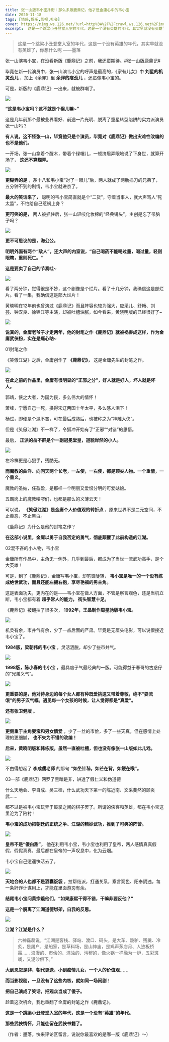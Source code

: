 ```yaml
---
title: 张一山版韦小宝扑街：那么多版鹿鼎记，他才是金庸心中的韦小宝
date: 2020-11-18
tags: [情感,娱乐,影视,社会]
cover: https://nimg.ws.126.net/?url=http%3A%2F%2Fcrawl.ws.126.net%2Fimg%2F588d3cb0ac41352a862a69f855d4babd.jpg&thumbnail=650x2147483647&quality=80&type=jpg
excerpt:  这是一个跳梁小丑登堂入室的年代，这是一个没有英雄的年代，其实早就没有英雄了，你想什么呢 ——墨落张一山演韦小宝，在没看新版《鹿鼎记》之前，我还蛮期待。张一山版鹿鼎记毕竟在新一代演员中，张一山演韦小宝的呼声是最高的，《家有儿女
---
```

> 这是一个跳梁小丑登堂入室的年代，这是一个没有英雄的年代，其实早就没有英雄了，你想什么呢 ——墨落

张一山演韦小宝，在没看新版《鹿鼎记》之前，我还蛮期待。#张一山版鹿鼎记#

毕竟在新一代演员中，张一山演韦小宝的呼声是最高的，《家有儿女》中 **刘星的机灵劲儿** ，加上《余罪》里 **余罪的痞劲儿** ，还蛮像韦小宝的。

可是，新版的《鹿鼎记》一出来，就被群嘲了。

![](https://nimg.ws.126.net/?url=http%3A%2F%2Fcrawl.ws.126.net%2Fimg%2F588d3cb0ac41352a862a69f855d4babd.jpg&thumbnail=650x2147483647&quality=80&type=jpg)  

**“这是韦小宝吗？这不就是个猴儿嘛~”**

这是几年前那个最被业界看好、前途一片光明、脱离了童星转型陷阱的实力派演员张一山吗？

**有人说，这不怪张一山，毕竟他只是个演员，毕竟对《鹿鼎记》做出灾难性改编的也不是他们。**

一开场，张一山拿着个醒木，带着个绿帽儿，一顿挤眉弄眼地说了下身世，就算开场了， **这还不算糊弄。**

![](https://nimg.ws.126.net/?url=http%3A%2F%2Fcrawl.ws.126.net%2Fimg%2F5d2c7cb9f10daf45dc49b22ab3e683b8.jpg&thumbnail=650x2147483647&quality=80&type=jpg)  

**更糊弄的是** ，茅十八和韦小宝“对了一眼儿”后，两人就成了两肋插刀的兄弟了，五分钟不到的剧情，韦小宝就进京了。

**最大的笑话来了，** 聪明的韦小宝简直就是个“二货”，守着当事人，就大声骂人“死太监”，不怕给自己惹祸上身？

**更可笑的是，** 两人被抓住后，张一山轻咬化妆棉的“经典镜头”，主创是忘了带脑子吗？

![](https://nimg.ws.126.net/?url=http%3A%2F%2Fcrawl.ws.126.net%2Fimg%2F3d21c4744c80c6793310e33fd5fb9c29.jpg&thumbnail=650x2147483647&quality=80&type=jpg)  

**更不可思议的是，海公公。**

**明明外面有两个“敌人”，还大声的内室说，“自己喝药不能喝过量，喝过量，轻则眼瞎，重则死亡。"**

**这是要卖了自己的节奏哇~**

![](https://nimg.ws.126.net/?url=http%3A%2F%2Fcrawl.ws.126.net%2Fimg%2Ff6bd46e3dcd578f2be9639eda86bbf9b.jpg&thumbnail=650x2147483647&quality=80&type=jpg)  

看了两分钟，觉得很是不妙，这个剧像是个烂片。看了十几分钟，我确信这是部烂片。看了一集，我确信这是部大烂片！

黄晓明在12年前也曾演过《鹿鼎记》而且阵容也较为强大，应采儿、舒畅、刘芸、钟汉良、徐锦江等主演，却被吐槽油腻，如今看来，黄晓明版的已经很好了~

![](https://nimg.ws.126.net/?url=http%3A%2F%2Fcrawl.ws.126.net%2Fimg%2Fcfae38d5f2b4133f52ee985d06b15476.jpg&thumbnail=650x2147483647&quality=80&type=jpg)  

**说真的，金庸老爷子才走两年，他的封笔之作《鹿鼎记》就被祸害成这样，作为金庸武侠粉，实在是痛心呐~**

01封笔之作

《笑傲江湖》之后，金庸创作了 **《鹿鼎记》，** 这是金庸先生的封笔之作。

![](https://nimg.ws.126.net/?url=http%3A%2F%2Fcrawl.ws.126.net%2Fimg%2F996c0279101f8721ab413c4c17932a50.jpg&thumbnail=650x2147483647&quality=80&type=jpg)  

**在此之前的作品里，金庸有很明显的“正邪之分”，好人就是好人，坏人就是坏人。**

郭靖，侠之大者，为国为民，多么伟大的情怀！

萧峰，宁愿自己一死，换得宋辽两国十年太平，多么感人泪下！

杨过，即便是个混不吝，可在最后成熟后，也被称之为“神雕大侠”。

但是《笑傲江湖》不一样了，令狐冲开始有了“正邪”“对错”的思悟。

最后， **正派的岳不群是个一副冠冕堂皇，道貌岸然的小人。**

![](https://nimg.ws.126.net/?url=http%3A%2F%2Fcrawl.ws.126.net%2Fimg%2F7a038cf11669cb63a6bf76ad3cb9f060.jpg&thumbnail=650x2147483647&quality=80&type=jpg)  

左冷禅更是心狠手，残酷无。

**而魔教的曲洋、向问天两个长老，一左使，一右使，都是顶尖人物。一个重情，一个重义。**

魔教的圣姑，任盈盈，是那样一个明丽又爱恨分明的可爱姑娘。

五霸岗上的魔教喽啰们，也都是那么的义薄云天！

可以说， **《笑傲江湖》是金庸个人价值观的转折点** ，原来世界不是二元空间，不止善恶，不止黑白。

《鹿鼎记》为什么是他的封笔之作？

**在这部小说里，金庸以勇于自我否定的勇气，彻底颠覆了此前构造的江湖。**

02混不吝的小人物，韦小宝

金庸所有作品中，主角无一例外，几乎到最后，都成为了当世一流武功高手，是个大英雄！

可是，到了《鹿鼎记》，金庸写韦小宝，却笔锋陡转， **韦小宝是唯一的一个没有练成绝世武功，而且还能左拥右抱，享尽艳福的男主角。**

这是表面功夫，更内在的是——韦小宝在做人方面，不管是察言观色，还是当机立断，韦小宝都有着 **超乎常人的能力， 街头智慧十足。**

《鹿鼎记》被翻拍了很多次， **1992年，王晶制作周星驰版韦小宝。**

![](http://crawl.ws.126.net/img/71dbea1e1268a4b9a8ea68f1066c765b.gif)  

机灵有余，市井气有余，少了一点后面的严肃。毕竟是无厘头电影，可以说很接近韦小宝了。

**1984版，梁朝伟的韦小宝** ，灵活洒脱，却少了些市井气。

![](http://crawl.ws.126.net/img/6af4dd1187cefe58e3c2cae132dbe843.gif)  

**1998版，陈小春的韦小宝** ，最具痞子气最经典的一版。可能得益于春哥的古惑仔的“兄弟义气”。

![](http://crawl.ws.126.net/img/5e58358dbece6afec0c8cc381dc866f0.gif)  

**更重要的是，他对待身边的每个女人都有种既爱挑逗又带着尊敬，绝不“耍流氓”的男子汉气概。遇见每一个女孩的时候，让人觉得都是“真爱”。**

**还有张卫健版** 。

![](https://nimg.ws.126.net/?url=http%3A%2F%2Fcrawl.ws.126.net%2Fimg%2F3de57d0e6344d9e54a130ae8c7818ccc.jpg&thumbnail=650x2147483647&quality=80&type=jpg)  

**更侧重于主角耍宝和男女情爱** ，少了一丝的市侩，多了一些天真，但在感情上处理的更细腻， **也不失为不错的改编！**

**后来，黄晓明版和韩栋版，虽然一直被吐槽，但也没有像张一山版如此儿戏。**

![](https://nimg.ws.126.net/?url=http%3A%2F%2Fcrawl.ws.126.net%2Fimg%2F3f9215616cea6557a6f1e15d77af349a.jpg&thumbnail=650x2147483647&quality=80&type=jpg)  

不由得想起了 **李成儒老师** 的那句 **“如坐针毡，如芒在背，如鲠在喉”。**

03一部《鹿鼎记》网罗了黑暗是非，讲透了假仁义和伪道德

什么天地会、李自成、吴三桂，什么武功天下第一的陈近南、文采斐然的顾炎武......

都不过是被韦小宝玩弄于鼓掌之间的棋子罢了。所谓的侠客和英雄，都在韦小宝这里沦为了陪衬！

**韦小宝的成功把朝廷的正统之争、江湖的精妙武功，推到了可笑的阵营。**

![](https://nimg.ws.126.net/?url=http%3A%2F%2Fcrawl.ws.126.net%2Fimg%2Fa9cb9b81fff01adffef09f95bc243ec7.jpg&thumbnail=650x2147483647&quality=80&type=jpg)  

**皇帝不是“傻白甜”，** 他在利用韦小宝，韦小宝也利用了皇帝，两人感情真真假假，假假真真，最后都在皇帝的一声叹息中，化为云烟。

韦小宝自己逍遥快活去了。

![](https://nimg.ws.126.net/?url=http%3A%2F%2Fcrawl.ws.126.net%2Fimg%2F2556c57700c899de5d6be7387c94512b.jpg&thumbnail=650x2147483647&quality=80&type=jpg)  

**天地会的人也都不是酒囊饭袋** ，拉帮结派，打通关系，察言观色、阳奉阴违，每一条奸诈计谋用上，才能在里面游刃有余。

**结尾韦小宝问黄宗羲他们，“如果康熙干得不错，干嘛非要反他？”**

**这是一个脱离了江湖道德绑架，自我的反思。**

![](https://nimg.ws.126.net/?url=http%3A%2F%2Fcrawl.ws.126.net%2Fimg%2F011ec503faa15742517f34799511aa17.jpg&thumbnail=650x2147483647&quality=80&type=jpg)  

**江湖？江湖是什么？**

> 六神磊磊说，“江湖是客栈、驿站、渡口、码头，是大车、跛驴、残羹、冷炙，是屠户，是船家，是草料场，是山神庙，是鸡声茅店月、人迹板桥霜......
> 浪漫的、市侩的、混浊的、污秽的，像火锅一样融为一炉，五彩斑斓，又泥沙俱下。”

**大到恩怨是非，朝代更迭，小到痴情儿女，一个人的价值观......**

**而当影视剧，一旦没有了这些内核，就如同一场闹剧！**

**把自己演成了笑话，把观众当成了傻子。**

趁着这次机会，我也重翻了金庸的封笔之作《鹿鼎记》。

**这是一个跳梁小丑登堂入室的年代，这是一个没有“英雄”的年代。**

**那些武侠情怀，只能徒留在武侠书籍了。**

（作者：墨落。快来评论区留言，说说你最喜欢的是哪一版《鹿鼎记》～）

